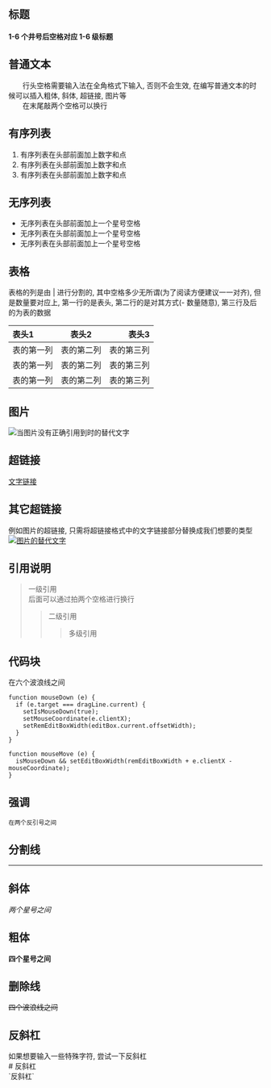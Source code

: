 ## 标题
#### 1-6 个井号后空格对应 1-6 级标题

## 普通文本
　　行头空格需要输入法在全角格式下输入, 否则不会生效, 在编写普通文本的时候可以插入粗体, 斜体, 超链接, 图片等  
　　在末尾敲两个空格可以换行

## 有序列表
1. 有序列表在头部前面加上数字和点
2. 有序列表在头部前面加上数字和点
3. 有序列表在头部前面加上数字和点

## 无序列表
* 无序列表在头部前面加上一个星号空格
* 无序列表在头部前面加上一个星号空格
* 无序列表在头部前面加上一个星号空格

## 表格
表格的列是由 | 进行分割的, 其中空格多少无所谓(为了阅读方便建议一一对齐), 但是数量要对应上, 第一行的是表头, 第二行的是对其方式(- 数量随意), 第三行及后的为表的数据

|     表头1    |     表头2    |     表头3    |
|       :--      |      :---:     |      --:       |
| 表的第一列 | 表的第二列 | 表的第三列 |
| 表的第一列 | 表的第二列 | 表的第三列 |
| 表的第一列 | 表的第二列 | 表的第三列 |

## 图片
![当图片没有正确引用到时的替代文字](https://www.baidu.com/img/bd_logo1.png?where=super)

## 超链接
[文字链接](https://www.baidu.com '引号里是提示信息, 可以不写')

## 其它超链接
例如图片的超链接, 只需将超链接格式中的文字链接部分替换成我们想要的类型  
[![图片的替代文字](https://www.baidu.com/img/bd_logo1.png?where=super)](https://www.baidu.com)

## 引用说明
> 一级引用  
后面可以通过拍两个空格进行换行
>> 二级引用
>>> 多级引用

## 代码块
在六个波浪线之间
~~~
function mouseDown (e) {
  if (e.target === dragLine.current) {
    setIsMouseDown(true);
    setMouseCoordinate(e.clientX);
    setRemEditBoxWidth(editBox.current.offsetWidth);
  }
}

function mouseMove (e) {
  isMouseDown && setEditBoxWidth(remEditBoxWidth + e.clientX - mouseCoordinate);
}
~~~

## 强调
`在两个反引号之间`

## 分割线
---

## 斜体
*两个星号之间*

## 粗体
**四个星号之间**

## 删除线
~~四个波浪线之间~~

## 反斜杠
如果想要输入一些特殊字符, 尝试一下反斜杠  
\# 反斜杠  
\`反斜杠`